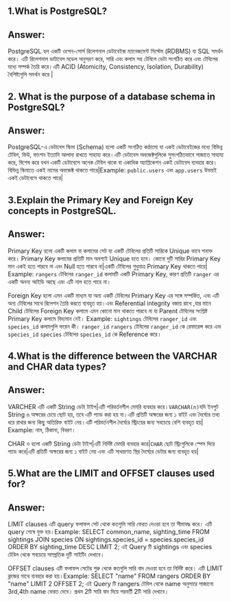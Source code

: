 ## 1.What is PostgreSQL?
## Answer: 
PostgreSQL হল একটি ওপেন-সোর্স রিলেশনাল ডেটাবেইজ ম্যানেজমেন্ট সিস্টেম (RDBMS) যা SQL সমর্থন করে। এটি রিলেশনাল ডাটাবেস মডেল অনুসরণ করে, সারি এবং কলাম সহ টেবিলে ডেটা সংগঠিত করে এবং টেবিলের মধ্যে সম্পর্ক তৈরি করে।এটি ACID (Atomicity, Consistency, Isolation, Durability) বৈশিষ্ট্যগুলি সমর্থন করে |

## 2. What is the purpose of a database schema in PostgreSQL?
## Answer:
PostgreSQL-এ ডেটাবেস স্কিমা (Schema) হলো একটি সংগঠিত কাঠামো যা একই ডেটাবেইজের মধ্যে বিভিন্ন টেবিল, ভিউ, ফাংশন ইত্যাদি আলাদা রাখতে সাহায্য করে।এটি ডেটাবেস অবজেক্টগুলিকে সুসংগঠিতভাবে সাজাতে সাহায্য করে, বিশেষ করে যখন একটি ডেটাবেসে অনেক টেবিল থাকে বা একাধিক অ্যাপ্লিকেশন একই ডেটাবেস ব্যবহার করে।বিভিন্ন স্কিমাতে একই নামের অবজেক্ট থাকতে পারে|Example:  `public.users` এবং `app.users` উভয়ই একই ডেটাবেসে থাকতে পারে|

## 3.Explain the Primary Key and Foreign Key concepts in PostgreSQL.
## Answer: 
Primary Key হলো একটি কলাম বা কলামের সেট যা একটি টেবিলের প্রতিটি সারিকে Unique ভাবে শনাক্ত করে। Primary Key কলামের প্রতিটি মান অবশ্যই Unique হতে হবে। কোনো দুটি সারির Primary Key মান একই হতে পারবে না এবং Null হতে পারবে না|একটি টেবিলের শুধুমাত্র Primary Key থাকতে পারে| Example:  `rangers` টেবিলের `ranger_id` কলামটি একটি Primary Key, কারণ প্রতিটি `ranger` এর একটি অনন্য আইডি আছে এবং এটি নাল হতে পারে না।

Foreign Key হলো এমন একটি মাধ্যম যা অন্য একটি টেবিলের Primary Key এর সঙ্গে সম্পর্কিত, এবং এটি অন্য টেবিলের সাথে রিলেশন তৈরি করতে ব্যবহৃত হয়।এবং Referential integrity বজায় রাখে ,যার মানে Child টেবিলের Foreign Key কলামে এমন কোনো মান থাকতে পারবে না যা Parent টেবিলের সংশ্লিষ্ট Primary Key কলামে বিদ্যমান নেই। Example: `sightings` টেবিলের `ranger_id` এবং `species_id` কলামগুলি ফরেন কী। `ranger_id` `rangers` টেবিলের `ranger_id` কে রেফারেন্স করে এবং `species_id` `species` টেবিলের `species_id` কে Reference করে।

## 4.What is the difference between the VARCHAR and CHAR data types?
## Answer:
VARCHER এটি একটি String ডেটা টাইপ|এটি পরিবর্তনশীল মেমরি ব্যবহার করে।`VARCHAR(n)`যদি ইনপুট String `n` অক্ষরের চেয়ে ছোট হয়, তবে এটি প্যাড করা হয় না।এটি প্রতিটি অক্ষরের জন্য ১ বাইট এবং দৈর্ঘ্যের তথ্য ধরে রাখার জন্য কিছু অতিরিক্ত বাইট নেয়।এটি পরিবর্তনশীল দৈর্ঘ্যের স্ট্রিংয়ের জন্য সবচেয়ে বেশি ব্যবহৃত হয়| Example: নাম, ঠিকানা, বিবরণ।

CHAR ও হলো একটি String ডেটা টাইপ|এটি নির্দিষ্ট মেমরি ব্যবহার করে|`CHAR` ছোট স্ট্রিংগুলিকে স্পেস দিয়ে প্যাড করে|এটি প্রতিটি অক্ষরের জন্য ১ বাইট নেয় এবং এটি সাধারণত স্থির দৈর্ঘ্যের ডেটার জন্য ব্যবহৃত হয়|

## 5.What are the LIMIT and OFFSET clauses used for?
## Answer:
LIMIT clauses এটি query ফলাফল সেট থেকে কতগুলি সারি ফেরত দেওয়া হবে তা সীমাবদ্ধ করে। এটি query শেষে যুক্ত হয়।Example:
SELECT common_name, sighting_time
FROM sightings
JOIN species ON sightings.species_id = species.species_id
ORDER BY sighting_time DESC
LIMIT 2;
এই Query টি sightings এবং species টেবিল থেকে সবচেয়ে সাম্প্রতিক দুটি সাইটিং দেখাবে।

OFFSET clauses এটি ফলাফল সেটের শুরু থেকে কতগুলি সারি বাদ দেওয়া হবে তা নির্দিষ্ট করে। এটি LIMIT ক্লজের সাথে ব্যবহার করা হয়।Example:
SELECT "name"
FROM rangers
ORDER BY "name"
LIMIT 2 OFFSET 2;
এই Query টি rangers টেবিল থেকে name অনুসারে সাজানো 3rd,4th name ফেরত দেবে। প্রথম 2টি সারি বাদ দিয়ে পরবর্তী 2টি সারি দেখাবে।

